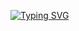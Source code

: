 [![Typing SVG](https://readme-typing-svg.demolab.com?font=Fira+Code&duration=3200&pause=800&color=0B8800&center=true&random=false&width=435&lines=Hello+World!;My+name+is+Kau%C3%A3+Agner;I'm+a+Software+Developer)](https://git.io/typing-svg)

